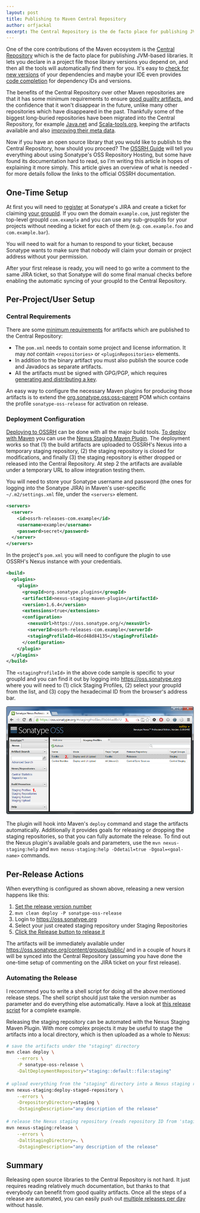 ```yaml
---
layout: post
title: Publishing to Maven Central Repository
author: orfjackal
excerpt: The Central Repository is the de facto place for publishing JVM-based open source libraries. Publishing your own libraries there is not hard and it will benefit your users.
---
```


One of the core contributions of the Maven ecosystem is the [Central Repository](http://central.sonatype.org/) which is the de facto place for publishing JVM-based libraries. It lets you declare in a project file those library versions you depend on, and then all the tools will automatically find them for you. It's easy to [check for new versions](http://mojo.codehaus.org/versions-maven-plugin/) of your dependencies and maybe your IDE even provides [code completion](https://www.jetbrains.com/idea/features/build_tools.html) for dependency IDs and versions.

The benefits of the Central Repository over other Maven repositories are that it has some minimum requirements to ensure [good quality artifacts](http://blog.sonatype.com/2010/01/nexus-oss-ecosystem/), and the confidence that it won't disappear in the future, unlike many other repositories which have disappeared in the past. Thankfully some of the biggest long-buried repositories have been migrated into the Central Repository, for example [Java.net](http://blog.sonatype.com/2010/02/java-net-maven-repository-rescue-mission-on-march-5th/) and [Scala-tools.org](http://blog.sonatype.com/2012/02/scala-artifacts-now-on-central/), keeping the artifacts available and also [improving their meta data](http://blog.sonatype.com/2011/08/java-net-moves-to-central/).

Now if you have an open source library that you would like to publish to the Central Repository, how should you proceed? The [OSSRH Guide](http://central.sonatype.org/pages/ossrh-guide.html) will tell you everything about using Sonatype's OSS Repository Hosting, but some have found its documentation hard to read, so I'm writing this article in hopes of explaining it more simply. This article gives an overview of what is needed - for more details follow the links to the official OSSRH documentation.


## One-Time Setup ##

At first you will need to [register](http://central.sonatype.org/pages/ossrh-guide.html#initial-setup) at Sonatype's JIRA and create a ticket for claiming [your groupId](http://central.sonatype.org/pages/choosing-your-coordinates.html). If you own the domain `example.com`, just register the top-level groupId `com.example` and you can use any sub-groupIds for your projects without needing a ticket for each of them (e.g. `com.example.foo` and `com.example.bar`).

You will need to wait for a human to respond to your ticket, because Sonatype wants to make sure that nobody will claim your domain or project address without your permission.

After your first release is ready, you will need to go write a comment to the same JIRA ticket, so that Sonatype will do some final manual checks before enabling the automatic syncing of your groupId to the Central Repository.


## Per-Project/User Setup ##

### Central Requirements ###

There are some [minimum requirements](http://central.sonatype.org/pages/requirements.html) for artifacts which are published to the Central Repository:

* The `pom.xml` needs to contain some project and license information. It may *not* contain `<repositories>` or `<pluginRepositories>` elements.
* In addition to the binary artifact you must also publish the source code and Javadocs as separate artifacts.
* All the artifacts must be signed with GPG/PGP, which requires [generating and distributing a key](http://central.sonatype.org/pages/working-with-pgp-signatures.html).

An easy way to configure the necessary Maven plugins for producing those artifacts is to extend the [org.sonatype.oss:oss-parent](http://search.maven.org/#search%7Cgav%7C1%7Cg%3A%22org.sonatype.oss%22%20AND%20a%3A%22oss-parent%22) POM which contains the profile `sonatype-oss-release` for activation on release.


### Deployment Configuration ###

[Deploying to OSSRH](http://central.sonatype.org/pages/ossrh-guide.html#deployment) can be done with all the major build tools. [To deploy with Maven](http://central.sonatype.org/pages/apache-maven.html) you can use the [Nexus Staging Maven Plugin](http://books.sonatype.com/nexus-book/reference/staging-sect-deployment.html). The deployment works so that (1) the build artifacts are uploaded to OSSRH's Nexus into a temporary staging repository, (2) the staging repository is closed for modifications, and finally (3) the staging repository is either dropped or released into the Central Repository. At step 2 the artifacts are available under a temporary URL to allow integration testing them.

You will need to store your Sonatype username and password (the ones for logging into the Sonatype JIRA) in Maven's user-specific `~/.m2/settings.xml` file, under the `<servers>` element.

```xml
<servers>
  <server>
    <id>ossrh-releases-com.example</id>
    <username>example</username>
    <password>secret</password>
  </server>
</servers>
```

In the project's `pom.xml` you will need to configure the plugin to use OSSRH's Nexus instance with your credentials.

```xml
<build>
  <plugins>
    <plugin>
      <groupId>org.sonatype.plugins</groupId>
      <artifactId>nexus-staging-maven-plugin</artifactId>
      <version>1.6.4</version>
      <extensions>true</extensions>
      <configuration>
        <nexusUrl>https://oss.sonatype.org/</nexusUrl>
        <serverId>ossrh-releases-com.example</serverId>
        <stagingProfileId>46cd48d84135</stagingProfileId>
      </configuration>
    </plugin>
  </plugins>
</build>
```

The `<stagingProfileId>` in the above code sample is specific to your groupId and you can find it out by logging into <https://oss.sonatype.org> where you will need to (1) click Staging Profiles, (2) select your groupId from the list, and (3) copy the hexadecimal ID from the browser's address bar.

![How to find your stagingProfileId](/img/publishing-to-maven-central-repository/staging-profile-id.png)

The plugin will hook into Maven's `deploy` command and stage the artifacts automatically. Additionally it provides goals for releasing or dropping the staging repositories, so that you can fully automate the release. To find out the Nexus plugin's available goals and parameters, use the `mvn nexus-staging:help` and `mvn nexus-staging:help -Ddetail=true -Dgoal=<goal-name>` commands.


## Per-Release Actions ##

When everything is configured as shown above, releasing a new version happens like this:

1. [Set the release version number](http://mojo.codehaus.org/versions-maven-plugin/set-mojo.html)
2. `mvn clean deploy -P sonatype-oss-release`
3. Login to <https://oss.sonatype.org>
4. Select your just created staging repository under Staging Repositories
5. [Click the Release button to release it](http://central.sonatype.org/pages/releasing-the-deployment.html)

The artifacts will be immediately available under <https://oss.sonatype.org/content/groups/public/> and in a couple of hours it will be synced into the Central Repository (assuming you have done the one-time setup of commenting on the JIRA ticket on your first release).


### Automating the Release ###

I recommend you to write a shell script for doing all the above mentioned release steps. The shell script should just take the version number as parameter and do everything else automatically. Have a look at [this release script](https://github.com/orfjackal/retrolambda/tree/master/scripts) for a complete example.

Releasing the staging repository can be automated with the Nexus Staging Maven Plugin. With more complex projects it may be useful to stage the artifacts into a local directory, which is then uploaded as a whole to Nexus:

```bash
# save the artifacts under the "staging" directory
mvn clean deploy \
    --errors \
    -P sonatype-oss-release \
    -DaltDeploymentRepository="staging::default::file:staging"

# upload everything from the "staging" directory into a Nexus staging repository
mvn nexus-staging:deploy-staged-repository \
    --errors \
    -DrepositoryDirectory=staging \
    -DstagingDescription="any description of the release"

# release the Nexus staging repository (reads repository ID from 'staging/*.properties' under altStagingDirectory, as generated by deploy-staged-repository)
mvn nexus-staging:release \
    --errors \
    -DaltStagingDirectory=. \
    -DstagingDescription="any description of the release"
```


## Summary ##

Releasing open source libraries to the Central Repository is not hard. It just requires reading relatively much documentation, but thanks to that everybody can benefit from good quality artifacts. Once all the steps of a release are automated, you can easily push out [multiple releases per day](https://github.com/solita/datatree#version-history) without hassle.
